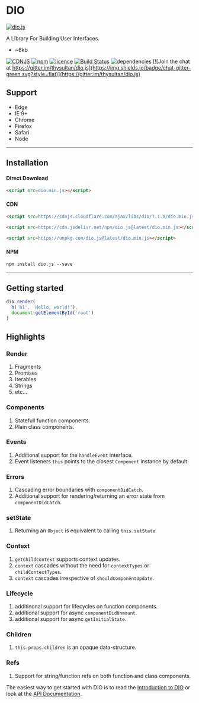 # DIO

[![dio.js](https://dio.js.org/imgs/logo.svg)](https://dio.js.org/)

A Library For Building User Interfaces.

- ~6kb

[![CDNJS](https://img.shields.io/cdnjs/v/dio.svg?style=flat)](https://cdnjs.com/libraries/dio)
[![npm](https://img.shields.io/npm/v/dio.js.svg?style=flat)](https://www.npmjs.com/package/dio.js) [![licence](https://img.shields.io/badge/licence-MIT-blue.svg?style=flat)](https://github.com/thysultan/dio.js/blob/master/LICENSE.md) [![Build Status](https://semaphoreci.com/api/v1/thysultan/dio-js/branches/master/shields_badge.svg)](https://semaphoreci.com/thysultan/dio-js)
 ![dependencies](https://img.shields.io/badge/dependencies-none-green.svg?style=flat) [![Join the chat at https://gitter.im/thysultan/dio.js](https://img.shields.io/badge/chat-gitter-green.svg?style=flat)](https://gitter.im/thysultan/dio.js)

## Support

* Edge
* IE 9+
* Chrome
* Firefox
* Safari
* Node

---

## Installation

#### Direct Download

```html
<script src=dio.min.js></script>
```

#### CDN

```html
<script src=https://cdnjs.cloudflare.com/ajax/libs/dio/7.1.0/dio.min.js></script>
```

```html
<script src=https://cdn.jsdelivr.net/npm/dio.js@latest/dio.min.js></script>
```

```html
<script src=https://unpkg.com/dio.js@latest/dio.min.js></script>
```

#### NPM

```
npm install dio.js --save
```

---

## Getting started

```js
dio.render(
  h('h1', 'Hello, world!'),
  document.getElementById('root')
)
```

## Highlights

### Render

1. Fragments
2. Promises
3. Iterables
4. Strings
5. etc...

### Components

1. Statefull function components.
2. Plain class components.

### Events

1. Additional support for the `handleEvent` interface.
2. Event listeners `this` points to the closest `Component` instance by default.

### Errors

1. Cascading error boundaries with `componentDidCatch`.
3. Additional support for rendering/returning an error state from `componentDidCatch`.

### setState

1. Returning an `Object` is equivalent to calling `this.setState`.

### Context

1. `getChildContext` supports context updates.
2. `context` cascades without the need for `contextTypes` or `childContextTypes`.
3. `context` cascades irrespective of `shouldComponentUpdate`.

### Lifecycle

1. additinonal support for lifecycles on function components.
2. additional support for async `componentDidUnmount`.
3. additional support for async `getInitialState`.

### Children

1. `this.props.children` is an opaque data-structure.

### Refs

1. Support for string/function refs on both function and class components.

The easiest way to get started with DIO is to read the [Introduction to DIO](https://dio.js.org/introduction.html) or look at the [API Documentation](https://dio.js.org/api.html).
